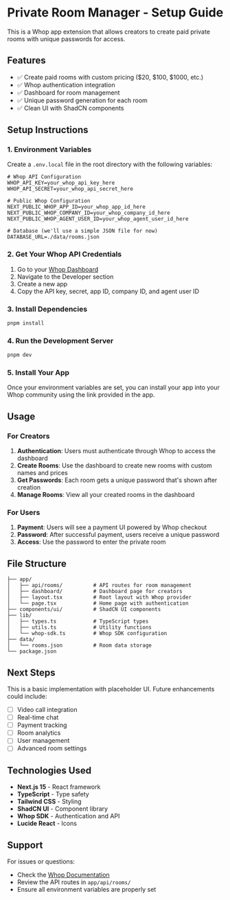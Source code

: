 # Private Room Manager - Setup Guide

This is a Whop app extension that allows creators to create paid private rooms with unique passwords for access.

## Features

- ✅ Create paid rooms with custom pricing ($20, $100, $1000, etc.)
- ✅ Whop authentication integration
- ✅ Dashboard for room management
- ✅ Unique password generation for each room
- ✅ Clean UI with ShadCN components

## Setup Instructions

### 1. Environment Variables

Create a `.env.local` file in the root directory with the following variables:

```env
# Whop API Configuration
WHOP_API_KEY=your_whop_api_key_here
WHOP_API_SECRET=your_whop_api_secret_here

# Public Whop Configuration
NEXT_PUBLIC_WHOP_APP_ID=your_whop_app_id_here
NEXT_PUBLIC_WHOP_COMPANY_ID=your_whop_company_id_here
NEXT_PUBLIC_WHOP_AGENT_USER_ID=your_whop_agent_user_id_here

# Database (we'll use a simple JSON file for now)
DATABASE_URL=./data/rooms.json
```

### 2. Get Your Whop API Credentials

1. Go to your [Whop Dashboard](https://whop.com/dashboard)
2. Navigate to the Developer section
3. Create a new app
4. Copy the API key, secret, app ID, company ID, and agent user ID

### 3. Install Dependencies

```bash
pnpm install
```

### 4. Run the Development Server

```bash
pnpm dev
```

### 5. Install Your App

Once your environment variables are set, you can install your app into your Whop community using the link provided in the app.

## Usage

### For Creators

1. **Authentication**: Users must authenticate through Whop to access the dashboard
2. **Create Rooms**: Use the dashboard to create new rooms with custom names and prices
3. **Get Passwords**: Each room gets a unique password that's shown after creation
4. **Manage Rooms**: View all your created rooms in the dashboard

### For Users

1. **Payment**: Users will see a payment UI powered by Whop checkout
2. **Password**: After successful payment, users receive a unique password
3. **Access**: Use the password to enter the private room

## File Structure

```
├── app/
│   ├── api/rooms/          # API routes for room management
│   ├── dashboard/          # Dashboard page for creators
│   ├── layout.tsx          # Root layout with Whop provider
│   └── page.tsx            # Home page with authentication
├── components/ui/          # ShadCN UI components
├── lib/
│   ├── types.ts            # TypeScript types
│   ├── utils.ts            # Utility functions
│   └── whop-sdk.ts         # Whop SDK configuration
├── data/
│   └── rooms.json          # Room data storage
└── package.json
```

## Next Steps

This is a basic implementation with placeholder UI. Future enhancements could include:

- [ ] Video call integration
- [ ] Real-time chat
- [ ] Payment tracking
- [ ] Room analytics
- [ ] User management
- [ ] Advanced room settings

## Technologies Used

- **Next.js 15** - React framework
- **TypeScript** - Type safety
- **Tailwind CSS** - Styling
- **ShadCN UI** - Component library
- **Whop SDK** - Authentication and API
- **Lucide React** - Icons

## Support

For issues or questions:
- Check the [Whop Documentation](https://dev.whop.com)
- Review the API routes in `app/api/rooms/`
- Ensure all environment variables are properly set
